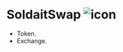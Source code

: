 # SoldaitSwap ![icon](https://user-images.githubusercontent.com/45886554/198417553-972b402b-dfb9-43f3-a470-3ce30d71abaa.png)
- Token.
- Exchange.
